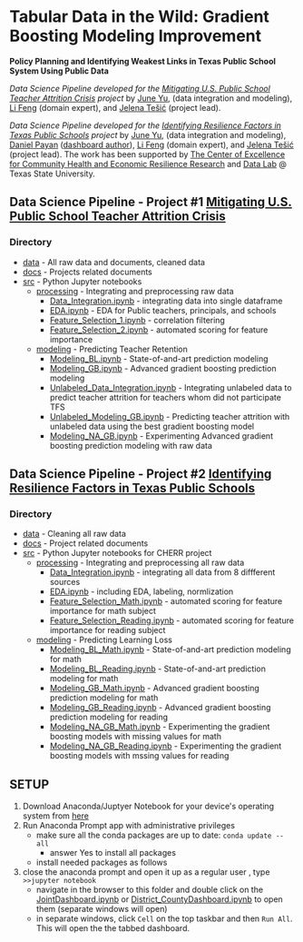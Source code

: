 # Tabular Data in the Wild: Gradient Boosting Modeling Improvement
**Policy Planning and Identifying Weakest Links in Texas Public School System Using Public Data**

_Data Science Pipeline developed for the [Mitigating U.S. Public School Teacher Attrition Crisis](TeacherAttrition/docs/2022-DS-Poster-SASS.pdf) project_  by [June Yu](https://j-y-yu.github.io/), (data integration and modeling), [Li Feng](https://lifeng.wp.txstate.edu/) (domain expert), and [Jelena Tešić](jtesic.github.io) (project lead). 

_Data Science Pipeline developed for the [Identifying Resilience Factors in Texas Public Schools](LearningLoss/docs/2022Fall-CHERR-Poster.pdf) project_  by [June Yu](https://j-y-yu.github.io/), (data integration and modeling), [Daniel Payan](https://github.com/danielpayan13) ([dashboard author](https://github.com/DataLab12/resilienceDashboardsTX)), [Li Feng](https://lifeng.wp.txstate.edu/) (domain expert), and [Jelena Tešić](jtesic.github.io) (project lead). The work has been supported by [The Center of Excellence for Community Health and Economic Resilience Research](https://www.cherr.txst.edu/) and [Data Lab](https://DataLab12.github.io) @ Texas State University.

## Data Science Pipeline - Project #1 [Mitigating U.S. Public School Teacher Attrition Crisis](TeacherAttrition)
### Directory 
* [data](TeacherAttrition/data) - All raw data and documents, cleaned data
* [docs](TeacherAttrition/docs) - Projects related documents
* [src](TeacherAttrition/src) - Python Jupyter notebooks
  * [processing](TeacherAttrition/src/processing) - Integrating and preprocessing raw data
    * [Data_Integration.ipynb](TeacherAttrition/src/processing/Data_Integration.ipynb) - integrating data into single dataframe 
    * [EDA.ipynb](TeacherAttrition/src/processing/EDA.ipynb) - EDA for Public teachers, principals, and schools
    * [Feature_Selection_1.ipynb](TeacherAttrition/src/processing/Feature_Selection_1.ipynb) - correlation filtering
    * [Feature_Selection_2.ipynb](TeacherAttrition/src/processing/Feature_Selection_2.ipynb) - automated scoring for feature importance
  * [modeling](TeacherAttrition/src/modeling) - Predicting Teacher Retention
    * [Modeling_BL.ipynb](TeacherAttrition/src/modeling/Modeling_BL.ipynb) - State-of-and-art prediction modeling
    * [Modeling_GB.ipynb](TeacherAttrition/src/modeling/Modeling_GB.ipynb) - Advanced gradient boosting prediction modeling
    * [Unlabeled_Data_Integration.ipynb](TeacherAttrition/src/modeling/Unlabeled_Data_Integration.ipynb) - Integrating unlabeled data to predict teacher attrition for teachers whom did not participate TFS 
    * [Unlabeled_Modeling_GB.ipynb](TeacherAttrition/src/modeling/Unlabeled_Modeling_GB.ipynb) - Predicting teacher attrition with unlabeled data using the best gradient boosting model
    * [Modeling_NA_GB.ipynb](TeacherAttrition/src/modeling/Modeling_NA_GB.ipynb) - Experimenting Advanced gradient boosting prediction modeling with raw data


## Data Science Pipeline - Project #2 [Identifying Resilience Factors in Texas Public Schools](LearningLoss)
### Directory 
* [data](LearningLoss/data) - Cleaning all raw data
* [docs](LearningLoss/docs) - Project related documents 
* [src](LearningLoss/src) - Python Jupyter notebooks for CHERR project
  * [processing](LearningLoss/src/processing) - Integrating and preprocessing all raw data
    * [Data_Integration.ipynb](LearningLoss/src/processing/Data_Integration.ipynb) - integrating all data from 8 diffferent sources
    * [EDA.ipynb](LearningLoss/src/processing/EDA.ipynb) - including EDA, labeling, normlization
    * [Feature_Selection_Math.ipynb](LearningLoss/src/processing/Feature_Selection_Math.ipynb) - automated scoring for feature importance for math subject
    * [Feature_Selection_Reading.ipynb](LearningLoss/src/processing/Feature_Selection_Reading.ipynb) - automated scoring for feature importance for reading subject
  * [modeling](LearningLoss/src/modeling) - Predicting Learning Loss 
    * [Modeling_BL_Math.ipynb](LearningLoss/src/modeling/Modeling_BL_Math.ipynb) - State-of-and-art prediction modeling for math 
    * [Modeling_BL_Reading.ipynb](LearningLoss/src/modeling/Modeling_BL_Reading.ipynb) - State-of-and-art prediction modeling for math 
    * [Modeling_GB_Math.ipynb](LearningLoss/src/modeling/Modeling_GB_Math.ipynb) - Advanced gradient boosting prediction modeling for math
    * [Modeling_GB_Reading.ipynb](LearningLoss/src/modeling/Modeling_GB_Reading.ipynb) - Advanced gradient boosting prediction modeling for reading
    * [Modeling_NA_GB_Math.ipynb](LearningLoss/src/modeling/Modeling_NA_GB_Math.ipynb) - Experimenting the gradient boosting models with missing values for math
    * [Modeling_NA_GB_Reading.ipynb](LearningLoss/src/modeling/Modeling_NA_GB_Reading.ipynb) - Experimenting the gradient boosting models with mssing values for reading


## SETUP
  1. Download Anaconda/Juptyer Notebook for your device's operating system from [here](https://www.anaconda.com/products/distribution#Downloads)
  2. Run Anaconda Prompt app with administrative privileges
     * make sure all the conda packages are up to date: ```conda update --all```
       * answer Yes to install all packages   
     * install needed packages as follows <TODO>
  3. close the anaconda prompt and open it up as a regular user , type ```>>jupyter notebook```
     * navigate in the browser to this folder and double click on the [JointDashboard.ipynb](JointDashboardh.ipynb) or [District_CountyDashboard.ipynb](District_CountyDashboard.ipynb) to open them (separate windows will open)
     * in separate windows, click `Cell` on the top taskbar and then `Run All`. This will open the the tabbed dashboard.
